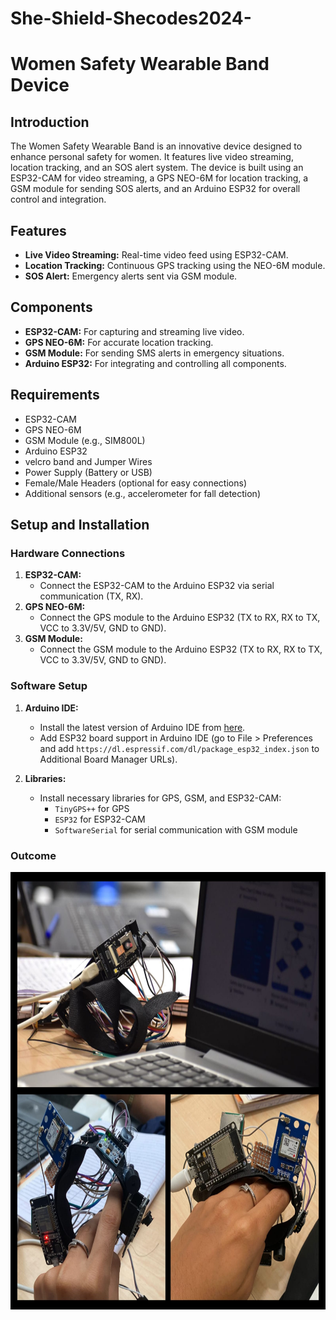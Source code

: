 # She-Shield-Shecodes2024-
# Women Safety Wearable Band Device

## Introduction
The Women Safety Wearable Band is an innovative device designed to enhance personal safety for women. It features live video streaming, location tracking, and an SOS alert system. The device is built using an ESP32-CAM for video streaming, a GPS NEO-6M for location tracking, a GSM module for sending SOS alerts, and an Arduino ESP32 for overall control and integration.

## Features
- **Live Video Streaming:** Real-time video feed using ESP32-CAM.
- **Location Tracking:** Continuous GPS tracking using the NEO-6M module.
- **SOS Alert:** Emergency alerts sent via GSM module.

## Components
- **ESP32-CAM:** For capturing and streaming live video.
- **GPS NEO-6M:** For accurate location tracking.
- **GSM Module:** For sending SMS alerts in emergency situations.
- **Arduino ESP32:** For integrating and controlling all components.

## Requirements
- ESP32-CAM
- GPS NEO-6M
- GSM Module (e.g., SIM800L)
- Arduino ESP32
- velcro band and Jumper Wires
- Power Supply (Battery or USB)
- Female/Male Headers (optional for easy connections)
- Additional sensors (e.g., accelerometer for fall detection)

## Setup and Installation

### Hardware Connections
1. **ESP32-CAM:**
    - Connect the ESP32-CAM to the Arduino ESP32 via serial communication (TX, RX).
2. **GPS NEO-6M:**
    - Connect the GPS module to the Arduino ESP32 (TX to RX, RX to TX, VCC to 3.3V/5V, GND to GND).
3. **GSM Module:**
    - Connect the GSM module to the Arduino ESP32 (TX to RX, RX to TX, VCC to 3.3V/5V, GND to GND).

### Software Setup
1. **Arduino IDE:**
    - Install the latest version of Arduino IDE from [here](https://www.arduino.cc/en/software).
    - Add ESP32 board support in Arduino IDE (go to File > Preferences and add `https://dl.espressif.com/dl/package_esp32_index.json` to Additional Board Manager URLs).

2. **Libraries:**
    - Install necessary libraries for GPS, GSM, and ESP32-CAM:
      - `TinyGPS++` for GPS
      - `ESP32` for ESP32-CAM
      - `SoftwareSerial` for serial communication with GSM module
### Outcome

<img src="https://github.com/PandhereAnu10/She-Shield-Shecodes2024-/blob/main/WomenSafetyBand.jpeg" alt="Women Safety Band" width="700" height="700">

